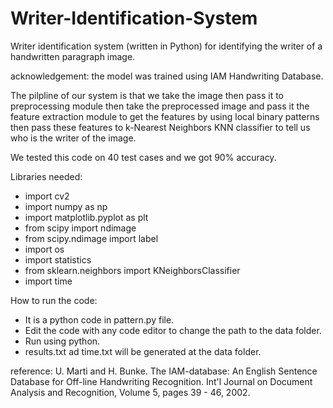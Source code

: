 # Writer-Identification-System

Writer identification system (written in Python) for identifying the writer of a handwritten paragraph image.

acknowledgement: the model was trained using IAM Handwriting Database. 


The pilpline of our system is that we take the image then pass it to preprocessing module then take the preprocessed image and pass it the feature extraction module to get the features by using local binary patterns then pass these features to k-Nearest Neighbors KNN  classifier to tell us who is the writer of the image.

We tested this code on 40 test cases and we got 90% accuracy.


Libraries needed:
  - import cv2
  - import numpy as np
  - import matplotlib.pyplot as plt
  - from scipy import ndimage
  - from scipy.ndimage import label
  - import os
  - import statistics
  - from sklearn.neighbors import KNeighborsClassifier
  - import time


How to run the code:
  - It is a python code in pattern.py file.
  - Edit the code with any code editor to change the path to the data folder.
  - Run using python.
  - results.txt ad time.txt will be generated at the data folder.



reference:
U. Marti and H. Bunke. The IAM-database: An English Sentence Database for Off-line Handwriting Recognition. Int'l Journal on Document Analysis and Recognition, Volume 5, pages 39 - 46, 2002.
